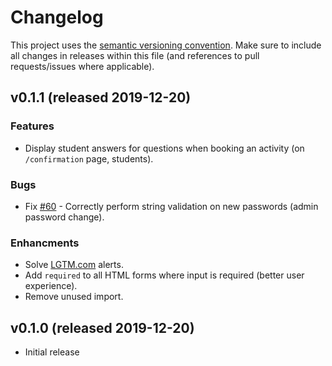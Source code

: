 # Changelog

This project uses the [semantic versioning convention](https://semver.org/). Make sure to include all changes in releases within this file (and references to pull requests/issues where applicable).

## v0.1.1 (released 2019-12-20)

### Features

* Display student answers for questions when booking an activity (on `/confirmation` page, students).

### Bugs

* Fix [#60](https://github.com/tullinge/booking/issues/60) - Correctly perform string validation on new passwords (admin password change).

### Enhancments

* Solve [LGTM.com](https://lgtm.com/projects/g/tullinge/booking/alerts/?mode=list) alerts.
* Add `required` to all HTML forms where input is required (better user experience).
* Remove unused import.

## v0.1.0 (released 2019-12-20)

* Initial release
